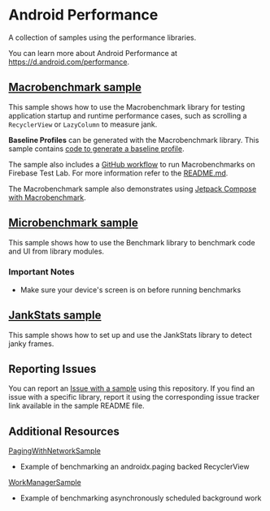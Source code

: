 Android Performance
===================================

A collection of samples using the performance libraries.

You can learn more about Android Performance at https://d.android.com/performance.

## [Macrobenchmark sample](MacrobenchmarkSample)

This sample shows how to use the Macrobenchmark library for testing application startup and runtime
performance cases, such as scrolling a `RecyclerView` or `LazyColumn` to measure jank.

**Baseline Profiles** can be generated with the Macrobenchmark library. This sample contains
[code to generate a baseline profile](MacrobenchmarkSample/macrobenchmark/src/main/java/com/example/macrobenchmark/baselineprofile/BaselineProfileGenerator.kt).

The sample also includes a [GitHub workflow](.github/workflows/firebase_test_lab.yml) to run
Macrobenchmarks on Firebase Test Lab. For more information refer to the [README.md](MacrobenchmarkSample/ftl/README.md).

The Macrobenchmark sample also demonstrates using [Jetpack Compose with Macrobenchmark](MacrobenchmarkSample/macrobenchmark/src/main/java/com/example/macrobenchmark/frames/FrameTimingBenchmark.kt#L72).

## [Microbenchmark sample](MicrobenchmarkSample)

This sample shows how to use the Benchmark library to benchmark code and UI from library modules.

### Important Notes

* Make sure your device's screen is on before running benchmarks

## [JankStats sample](JankStatsSample)

This sample shows how to set up and use the JankStats library to detect janky frames. 

## Reporting Issues

You can report an [Issue with a sample](https://github.com/android/performance-samples/issues) using
this repository. If you find an issue with a specific library, report it using the corresponding
issue tracker link available in the sample README file.

## Additional Resources

[PagingWithNetworkSample](https://github.com/googlesamples/android-architecture-components/tree/master/PagingWithNetworkSample)
- Example of benchmarking an androidx.paging backed RecyclerView

[WorkManagerSample](https://github.com/googlesamples/android-architecture-components/tree/master/WorkManagerSample)
- Example of benchmarking asynchronously scheduled background work

